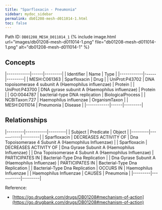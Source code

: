```yaml
---
title: "Sparfloxacin - Pneumonia"
sidebar: mydoc_sidebar
permalink: db01208-mesh-d011014-1.html
toc: false 
---
```



Path ID: `DB01208_MESH_D011014_1`
{% include image.html url="images/db01208-mesh-d011014-1.png" file="db01208-mesh-d011014-1.png" alt="db01208-mesh-d011014-1" %}

## Concepts

|------------|------|---------|
| Identifier | Name | Type    |
|------------|------|---------|
| MESH:C061363 | Sparfloxacin | Drug |
| UniProt:P43702 | DNA topoisomerase 4 subunit A (Haemophilus influenzae) | Protein |
| UniProt:P43700 | DNA gyrase subunit A (Haemophilus influenzae) | Protein |
| GO:0044787 | bacterial-type DNA replication | BiologicalProcess |
| NCBITaxon:727 | Haemophilus influenzae | OrganismTaxon |
| MESH:D011014 | Pneumonia | Disease |
|------------|------|---------|

## Relationships

|---------|-----------|---------|
| Subject | Predicate | Object  |
|---------|-----------|---------|
| Sparfloxacin | DECREASES ACTIVITY OF | Dna Topoisomerase 4 Subunit A (Haemophilus Influenzae) |
| Sparfloxacin | DECREASES ACTIVITY OF | Dna Gyrase Subunit A (Haemophilus Influenzae) |
| Dna Topoisomerase 4 Subunit A (Haemophilus Influenzae) | PARTICIPATES IN | Bacterial-Type Dna Replication |
| Dna Gyrase Subunit A (Haemophilus Influenzae) | PARTICIPATES IN | Bacterial-Type Dna Replication |
| Bacterial-Type Dna Replication | OCCURS IN | Haemophilus Influenzae |
| Haemophilus Influenzae | CAUSES | Pneumonia |
|---------|-----------|---------|

Reference: 
  - [https://go.drugbank.com/drugs/DB01208#mechanism-of-action](https://go.drugbank.com/drugs/DB01208#mechanism-of-action)
